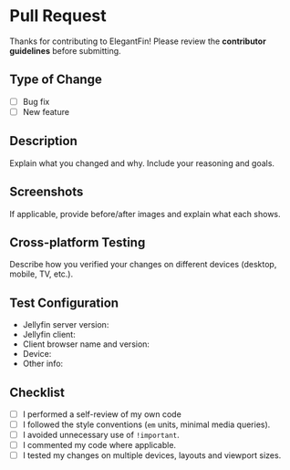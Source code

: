 # Pull Request

Thanks for contributing to ElegantFin! Please review the **contributor guidelines** before submitting.

## Type of Change

- [ ] Bug fix  
- [ ] New feature

## Description

Explain what you changed and why. Include your reasoning and goals.

## Screenshots

If applicable, provide before/after images and explain what each shows.

## Cross-platform Testing

Describe how you verified your changes on different devices (desktop, mobile, TV, etc.).

## Test Configuration

- Jellyfin server version:  
- Jellyfin client:  
- Client browser name and version:  
- Device:
- Other info:

## Checklist

- [ ] I performed a self-review of my own code  
- [ ] I followed the style conventions (`em` units, minimal media queries).
- [ ] I avoided unnecessary use of `!important`.
- [ ] I commented my code where applicable.
- [ ] I tested my changes on multiple devices, layouts and viewport sizes.
